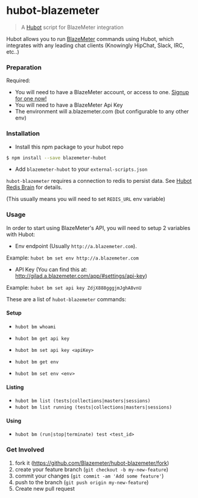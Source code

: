 # hubot-blazemeter

> A [Hubot](https://hubot.github.com/) script for BlazeMeter integration

Hubot allows you to run [BlazeMeter](https://blazemeter.com/) commands using Hubot,
which integrates with any leading chat clients (Knowingly HipChat, Slack, IRC, etc..)

### Preparation

Required:

- You will need to have a BlazeMeter account, or access to one. [Signup for one now!](https://blazemeter.com/#signup)
- You will need to have a BlazeMeter Api Key
- The environment will a.blazemeter.com (but configurable to any other env)

### Installation

- Install this npm package to your hubot repo

```sh
$ npm install --save blazemeter-hubot
```

- Add `blazemeter-hubot` to your `external-scripts.json`

`hubot-blazemeter` requires a connection to redis to persist data.
See [Hubot Redis Brain](https://github.com/hubot-scripts/hubot-redis-brain) for details.

(This usually means you will need to set `REDIS_URL` env variable)

### Usage

In order to start using BlazeMeter's API, you will need to setup 2 variables with Hubot:
- Env endpoint (Usually `http://a.blazemeter.com`).

Example: `hubot bm set env http://a.blazemeter.com`

- API Key (You can find this at: http://gilad.a.blazemeter.com/app/#settings/api-key)

Example: `hubot bm set api key ZdjX888gggjmJghA8vnU`

These are a list of `hubot-blazemeter` commands:

#### Setup

- `hubot bm whoami`

- `hubot bm get api key`
- `hubot bm set api key <apiKey>`

- `hubot bm get env`
- `hubot bm set env <env>`

#### Listing

- `hubot bm list (tests|collections|masters|sessions)`
- `hubot bm list running (tests|collections|masters|sessions)`

#### Using

- `hubot bm (run|stop|terminate) test <test_id>`

### Get Involved

1. fork it (https://github.com/Blazemeter/hubot-blazemeter/fork)
2. create your feature branch (`git checkout -b my-new-feature`)
3. commit your changes (`git commit -am 'Add some feature'`)
4. push to the branch (`git push origin my-new-feature`)
5. Create new pull request
